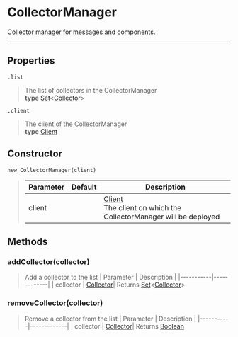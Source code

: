 # CollectorManager

Collector manager for messages and components.

---

## Properties

`.list`

> The list of collectors in the CollectorManager <br> **type** [Set](https://developer.mozilla.org/en-US/docs/Web/JavaScript/Reference/Global_Objects/Set)<[Collector](./Collector.md)>

`.client`

> The client of the CollectorManager <br> **type** [Client](https://abal.moe/Eris/docs/Client)

## Constructor

`new CollectorManager(client)`

> | Parameter | Default | Description                                                                                              |
> | --------- | ------- | -------------------------------------------------------------------------------------------------------- |
> | client    |         | [Client](https://abal.moe/Eris/docs/Client)<br>The client on which the CollectorManager will be deployed |

## Methods

### addCollector(collector)

> Add a collector to the list
> | Parameter | Description |
> |-----------|-------------|
> | collector | [Collector](./Collector.md)|
> Returns [Set](https://developer.mozilla.org/en-US/docs/Web/JavaScript/Reference/Global_Objects/Set)<[Collector](./Collector.md)>

### removeCollector(collector)

> Remove a collector from the list
> | Parameter | Description |
> |-----------|-------------|
> | collector | [Collector](./Collector.md)|
> Returns [Boolean](https://developer.mozilla.org/en-US/docs/Web/JavaScript/Reference/Global_Objects/Boolean)
